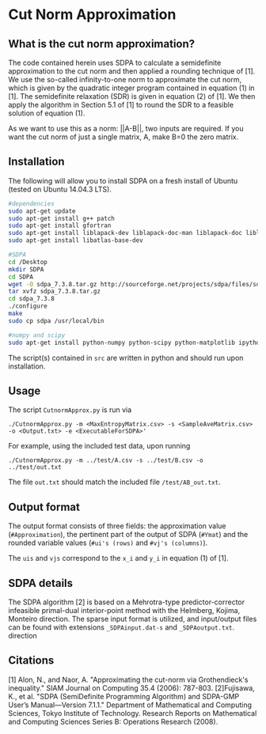 # Cut Norm Approximation #

## What is the cut norm approximation? ##
The code contained herein uses SDPA to calculate a semidefinite approximation to the cut norm and then applied a rounding technique of [1]. We use the so-called infinity-to-one norm to approximate the cut norm, which is given by the quadratic integer program contained in equation (1) in [1]. The semidefinite relaxation (SDR) is given in equation (2) of [1]. We then apply the algorithm in Section 5.1 of [1] to round the SDR to a feasible solution of equation (1).

As we want to use this as a norm: ||A-B||, two inputs are required. If you want the cut norm of just a single matrix, A, make B=0 the zero matrix.

## Installation ##
The following will allow you to install SDPA on a fresh install of Ubuntu (tested on Ubuntu 14.04.3 LTS).
```bash
#dependencies
sudo apt-get update
sudo apt-get install g++ patch
sudo apt-get install gfortran
sudo apt-get install liblapack-dev liblapack-doc-man liblapack-doc liblapack-pic liblapack3 liblapack-test liblapack3gf liblapacke liblapacke-dev
sudo apt-get install libatlas-base-dev

#SDPA
cd /Desktop
mkdir SDPA
cd SDPA
wget -O sdpa_7.3.8.tar.gz http://sourceforge.net/projects/sdpa/files/sdpa/sdpa_7.3.8.tar.gz/download
tar xvfz sdpa_7.3.8.tar.gz
cd sdpa_7.3.8
./configure
make
sudo cp sdpa /usr/local/bin

#numpy and scipy
sudo apt-get install python-numpy python-scipy python-matplotlib ipython ipython-notebook python-pandas python-sympy python-nose
```

The script(s) contained in ``src`` are written in python and should run upon installation.

## Usage ##
The script ``CutnormApprox.py`` is run via
```
./CutnormApprox.py -m <MaxEntropyMatrix.csv> -s <SampleAveMatrix.csv> -o <Output.txt> -e <ExecutableForSDPA>'
```

For example, using the included test data, upon running
```
./CutnormApprox.py -m ../test/A.csv -s ../test/B.csv -o ../test/out.txt
```

The file ``out.txt`` should match the included file ``/test/AB_out.txt``.

## Output format ##
The output format consists of three fields: the approximation value (``#Approximation``), the pertinent part of the output of SDPA (``#Ymat``) and the rounded variable values (``#ui's (rows)`` and ``#vj's (columns)``).

The ``uis`` and ``vjs`` correspond to the ``x_i`` and ``y_i`` in equation (1) of [1].

## SDPA details ##
The SDPA algorithm [2] is based on a Mehrotra-type predictor-corrector infeasible primal-dual interior-point method with the Helmberg, Kojima, Monteiro direction. The sparse input format is utilized, and input/output files can be found with extensions ``_SDPAinput.dat-s`` and ``_SDPAoutput.txt``.
direction


## Citations ##
[1] Alon, N., and Naor, A. "Approximating the cut-norm via Grothendieck's inequality." SIAM Journal on Computing 35.4 (2006): 787-803.
[2]Fujisawa, K., et al. "SDPA (SemiDefinite Programming Algorithm) and SDPA-GMP User’s Manual—Version 7.1.1." Department of Mathematical and Computing Sciences, Tokyo Institute of Technology. Research Reports on Mathematical and Computing Sciences Series B: Operations Research (2008).